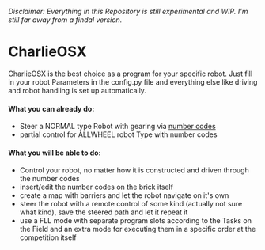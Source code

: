 *Disclaimer: Everything in this Repository is still experimental and WIP.
I'm still far away from a findal version.*

# CharlieOSX

CharlieOSX is the best choice as a program for your specific robot.
Just fill in your robot Parameters in the config.py file and everything else like driving and robot handling is set up automatically.

#### What you can already do:
- Steer a NORMAL type Robot with gearing via [number codes](https://docs.google.com/spreadsheets/d/1DmdYeWCkykAH5O6e8qv4fGR5aR4e66AjW1zxPTqASJo/edit?usp=sharing)
- partial control for ALLWHEEL robot Type with number codes

#### What you will be able to do:
- Control your robot, no matter how it is constructed and driven through the number codes
- insert/edit the number codes on the brick itself
- create a map with barriers and let the robot navigate on it's own
- steer the robot with a remote control of some kind (actually not sure what kind), save the steered path and let it repeat it
- use a FLL mode with separate program slots according to the Tasks on the Field and an extra mode for executing them in a specific order at the competition itself
